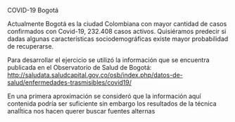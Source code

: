 COVID-19 Bogotá

Actualmente Bogotá es la ciudad Colombiana con mayor cantidad de casos confirmados con Covid-19, 232.408 casos activos. 
Quisiéramos predecir si dadas algunas características sociodemográficas existe mayor probabilidad de recuperarse.

Para desarrollar el ejercicio se utilizó la información que se encuentra publicada en el Observatorio de Salud de Bogotá:
 http://saludata.saludcapital.gov.co/osb/index.php/datos-de-salud/enfermedades-trasmisibles/covid19/

En una primera aproximación se consideró que la información aquí contenida podría ser suficiente sin embargo los resultados de
la técnica analÍtica nos hacen querer buscar fuentes alternas



